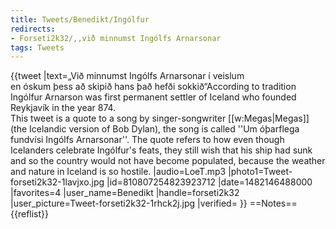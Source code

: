 ```yaml
---
title: Tweets/Benedikt/Ingólfur
redirects:
- Forseti2k32/,,við minnumst Ingólfs Arnarsonar
tags: Tweets
---
```


<level b1/>
{{tweet
|text=„Við minnumst Ingólfs Arnarsonar í veislum<br>
en óskum þess að skipið hans það hefði sokkið“<ref>According to tradition Ingólfur Arnarson was first permanent settler of Iceland who founded Reykjavík in the year 874. <br/>
This tweet is a quote to a song by singer-songwriter [[w:Megas|Megas]] (the Icelandic version of Bob Dylan), the song is called ''Um óþarflega fundvísi Ingólfs Arnarsonar''. The quote refers to how even though Icelanders celebrate Ingólfur's feats, they still wish that his ship had sunk and so the country would not have become populated, because the weather and nature in Iceland is so hostile.</ref>
|audio=LoeT.mp3
|photo1=Tweet-forseti2k32-1lavjxo.jpg
|id=810807254823923712
|date=1482146488000
|favorites=4
|user_name=Benedikt
|handle=forseti2k32
|user_picture=Tweet-forseti2k32-1rhck2j.jpg
|verified=
}}
==Notes==
{{reflist}}

